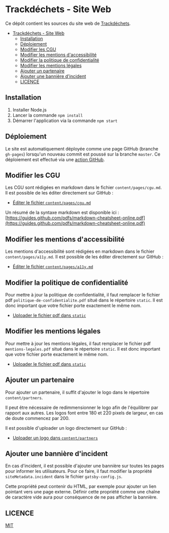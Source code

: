 # Trackdéchets - Site Web

Ce dépôt contient les sources du site web de [Trackdéchets](https://trackdechets.beta.gouv.fr).

- [Trackdéchets - Site Web](#trackdéchets---site-web)
  - [Installation](#installation)
  - [Déploiement](#déploiement)
  - [Modifier les CGU](#modifier-les-cgu)
  - [Modifier les mentions d'accessibilité](#modifier-les-mentions-daccessibilité)
  - [Modifier la politique de confidentialité](#modifier-la-politique-de-confidentialité)
  - [Modifier les mentions légales](#modifier-les-mentions-légales)
  - [Ajouter un partenaire](#ajouter-un-partenaire)
  - [Ajouter une bannière d'incident](#ajouter-une-bannière-dincident)
  - [LICENCE](#licence)

## Installation

1. Installer Node.js
2. Lancer la commande `npm install`
3. Démarrer l'application via la commande `npm start`

## Déploiement

Le site est automatiquement déployée comme une page GitHub (branche `gh-pages`) lorsqu'un nouveau commit est poussé sur la branche `master`.
Ce déploiement est effectué via une [action GitHub](./.github/workflows/deploy.yml).

## Modifier les CGU

Les CGU sont rédigées en markdown dans le fichier `content/pages/cgu.md`.
Il est possible de les éditer directement sur GitHub :

- [Éditer le fichier `content/pages/cgu.md`](https://github.com/MTES-MCT/trackdechets-website/edit/master/content/pages/cgu.md)

Un résumé de la syntaxe markdown est disponible ici : [https://guides.github.com/pdfs/markdown-cheatsheet-online.pdf](https://guides.github.com/pdfs/markdown-cheatsheet-online.pdf)

## Modifier les mentions d'accessibilité

Les mentions d'accessibilité sont rédigées en markdown dans le fichier `content/pages/a11y.md`.
Il est possible de les éditer directement sur GitHub :

- [Éditer le fichier `content/pages/a11y.md`](https://github.com/MTES-MCT/trackdechets-website/edit/master/content/pages/a11y.md)

## Modifier la politique de confidentialité

Pour mettre à jour la politique de confidentialité, il faut remplacer le fichier pdf `politique-de-confidentialite.pdf` situé dans le répertoire `static`.
Il est donc important que votre fichier porte exactement le même nom.

- [Uploader le fichier pdf dans `static`](https://github.com/MTES-MCT/trackdechets-website/upload/master/static)

## Modifier les mentions légales

Pour mettre à jour les mentions légales, il faut remplacer le fichier pdf `mentions-legales.pdf` situé dans le répertoire `static`.
Il est donc important que votre fichier porte exactement le même nom.

- [Uploader le fichier pdf dans `static`](https://github.com/MTES-MCT/trackdechets-website/upload/master/static)

## Ajouter un partenaire

Pour ajouter un partenaire, il suffit d'ajouter le logo dans le répertoire `content/partners`.

Il peut être nécessaire de redimmensionner le logo afin de l'équilibrer par rapport aux autres.
Les logos font entre 180 et 220 pixels de largeur, en cas de doute commencez par 200.

Il est possible d'uploader un logo directement sur GitHub :

- [Uploader un logo dans `content/partners`](https://github.com/MTES-MCT/trackdechets-website/upload/master/content/partners)

## Ajouter une bannière d'incident

En cas d'incident, il est possible d'ajouter une bannière sur toutes les pages pour informer les utilisateurs.
Pour ce faire, il faut modifier la propriété `siteMetadata.incident` dans le fichier `gatsby-config.js`.

Cette propriété peut contenir du HTML, par exemple pour ajouter un lien pointant vers une page externe.
Définir cette propriété comme une chaîne de caractère vide aura pour conséquence de ne pas afficher la bannière.

## LICENCE

[MIT](./LICENSE)

